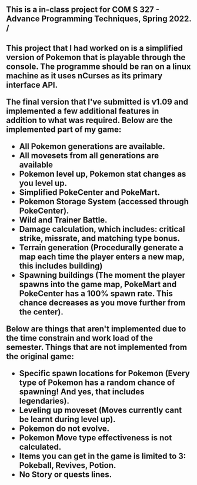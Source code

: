 <h2>This is a in-class project for COM S 327 - Advance Programming Techniques, Spring 2022. /<h2>

This project that I had worked on is a simplified version of Pokemon that is playable through the console. The programme should be ran on a linux machine as it uses nCurses as its primary interface API.

The final version that I've submitted is v1.09 and implemented a few additional features in addition to what was required.
Below are the implemented part of my game:
  - All Pokemon generations are available.
  - All movesets from all generations are available
  - Pokemon level up, Pokemon stat changes as you level up.
  - Simplified PokeCenter and PokeMart.
  - Pokemon Storage System (accessed through PokeCenter).
  - Wild and Trainer Battle.
  - Damage calculation, which includes: critical strike, missrate, and matching type bonus.
  - Terrain generation (Procedurally generate a map each time the player enters a new map, this includes building)
  - Spawning buildings (The moment the player spawns into the game map, PokeMart and PokeCenter has a 100% spawn rate. This chance decreases as you move further from the center).
  
  
  
Below are things that aren't implemented due to the time constrain and work load of the semester.
Things that are not implemented from the original game:
  - Specific spawn locations for Pokemon (Every type of Pokemon has a random chance of spawning! And yes, that includes legendaries).
  - Leveling up moveset (Moves currently cant be learnt during level up).
  - Pokemon do not evolve.
  - Pokemon Move type effectiveness is not calculated.
  - Items you can get in the game is limited to 3: Pokeball, Revives, Potion.
  - No Story or quests lines.
